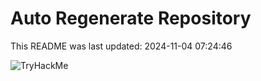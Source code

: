 # Auto Regenerate Repository

This README was last updated: 2024-11-04 07:24:46

 ![TryHackMe](https://tryhackme.com/badge/533634)
